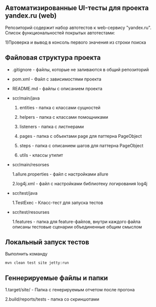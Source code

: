 ## Автоматизированные UI-тесты для проекта yandex.ru (web)

Репозиторий содержит набор автотестов к web-сервису "yandex.ru".
Список функциональностей покрытых автотестами:

1)Проверка и вывод в консоль первого значения из строки поиска 

## Файловая структура проекта
* .gitignore - файлы, которые не заливаются в общий репозиторий
* pom.xml - Файл с зависимостями проекта 
* README.md - файлы с описанием проекта
* scr/main/java
  
  1. entities - папка с классами сущностей
  
  2. helpers - папка с классами помощниками
  
  3. listeners - папка с листнерами
  
  4. pages - папка с объектами page для паттерна PageObject
  
  5. steps - папка с описанием шагов для паттерна PageObject
  
  6. utils - классы утилит
  
* scr/main/resorses

  1.allure.properties - файл с настройками allure
  
  2.log4j.xml - файл с настройками библиотеку логирования log4j
  
  
* scr/test/java
 
  1.TestExec - Класс-тест для запуска тестов
    
* scr/test/resourses

  1.features - папка для feature-файлов, внутри каждого файла описаны тестовые сценарии объединенные общим смыслом
  

## Локальный запуск тестов

Выполнить команду 
 ````
 mvn clean test site jetty:run
````


## Геннерируемые файлы и папки

1.target/site/ - Папка с генерируемым отчетом после прогона

2.build/reports/tests - папка со скриншотами


